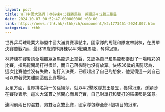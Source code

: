 ```yaml
---
layout: post
title: WTT中國大滿貫｜林詩棟4:3戰勝馬龍　孫穎莎4:2勝王曼昱
date: 2024-10-07 00:52:47.000000000 +08:00
link: https://news.rthk.hk/rthk/ch/component/k2/1773461-20241007.htm
categories: rthk
---
```


世界乒乓球職業大聯盟中國大滿貫賽事結束。國家隊的馬龍和隊友林詩棟，在男單決賽苦戰7局，最終19歲的林詩棟以4:3戰勝馬龍，奪得冠軍。

林詩棟在賽後請全場觀眾為馬龍送上掌聲，又認為自己和馬龍都奉獻了一場精彩的比賽，指馬龍開局打得很好，而自己落後時也沒有放棄。快將36歲的馬龍認為，這次比賽他並沒有失敗，能打入決賽，已經超出了自己的想象，他覺得這一刻自己可以帶著微笑離開這個比賽場地。

女單方面，世界排名第一的孫穎莎，就以4:2擊敗隊友王曼昱，獲得冠軍。孫穎莎在賽後表示，這次大滿貫之旅開心而且充實，自己對單打和雙打的結果都是滿意。

連同前兩日的混雙、男雙及女雙比賽，國家隊包辦全部5個項目的冠軍。
